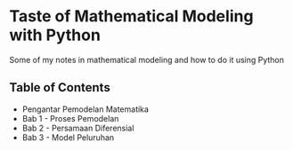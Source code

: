 # Taste of Mathematical Modeling with Python

Some of my notes in mathematical modeling and how to do it using Python

## Table of Contents

- Pengantar Pemodelan Matematika
- Bab 1 - Proses Pemodelan
- Bab 2 - Persamaan Diferensial
- Bab 3 - Model Peluruhan